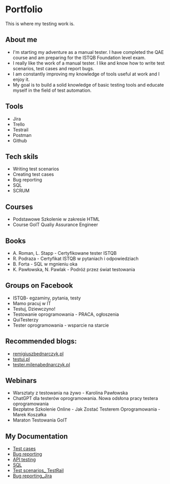# Portfolio
This is where my testing work is. 

## About me

* I'm starting my adventure as a manual tester. I have completed the QAE course and am preparing for the ISTQB Foundation level exam.
* I really like the work of a manual tester. I like and know how to write test scenarios, test cases and report bugs.
* I am constantly improving my knowledge of tools useful at work and I enjoy it.
* My goal is to build a solid knowledge of basic testing tools and educate myself in the field of test automation.

## Tools

* Jira
* Trello
* Testrail
* Postman
* Github

## Tech skils

* Writing test scenarios
* Creating test cases
* Bug reporting
* SQL
* SCRUM

## Courses

* Podstawowe Szkolenie w zakresie HTML
* Course GoIT Qualiy Assurance Engineer

## Books

* A. Roman, L. Stapp - Certyfikowane tester ISTQB
* R. Podraza - Certyfikat ISTQB w pytaniach i odpowiedziach
* B. Forta - SQL w mgnieniu oka
* K. Pawłowska, N. Pawlak - Podróż przez świat testowania

## Groups on Facebook

* ISTQB- egzaminy, pytania, testy
* Mamo pracuj w IT
* Testuj, Dziewczyno!
* Testowanie oprogramowania - PRACA, ogłoszenia
* QuiTesterzy
* Tester oprogramowania - wsparcie na starcie

## Recommended blogs:

* [remigiuszbednarczyk.pl](https://remigiuszbednarczyk.pl/portfolio-testera)
* [testuj.pl](https://https://testuj.pl)
* [tester.milenabednarczyk.pl](https://https://tester.milenabednarczyk.pl)

## Webinars

* Warsztaty z testowania na żywo - Karolina Pawłowska
* ChatGPT dla testerów oprogramowania. Nowa odsłona pracy testera oprogramowania
* Bezpłatne Szkolenie Online - Jak Zostać Testerem Oprogramowania - Marek Koszałka
* Maraton Testowania GoIT

## My Documentation

* [Test cases](https://docs.google.com/document/d/1wk8D4Iq3yjVkIxewlgMaLVa3jkg_r6ov4Ui_5guLgWY/edit?usp=sharing)
* [Bug reporting](https://docs.google.com/document/d/1tg1r35cNuds5_C7ZSrcdWAtiACirAyHmSpZ7xI1MnMA/edit?usp=sharing)
* [API testing](https://docs.google.com/document/d/1b21rR4a6im9JgqO-DFsaVxEV0B9EA-o91UkviVHL-Qc/edit?usp=sharing)
* [SQL](https://docs.google.com/document/d/1TEvHVjJC_2dYmrIELM2XjWxYinWLm622xPjYYLZT_Fk/edit?usp=sharing)
* [Test scenarios_ TestRail](https://docs.google.com/document/d/1fbpEZk4dpU80TkEAP7td8Aj3riaQGHI773O_9tQ9XV4/edit)
* [Bug reporting_Jira](https://docs.google.com/document/d/1uZFct4VA2bY0Tz6Po2jpG7pv6QI0ExUA8kggM4ITQOg/edit)







